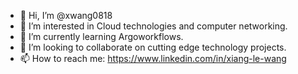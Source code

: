 - 👋 Hi, I’m @xwang0818
- 👀 I’m interested in Cloud technologies and computer networking.
- 🌱 I’m currently learning Argoworkflows.
- 💞️ I’m looking to collaborate on cutting edge technology projects.
- 📫 How to reach me: https://www.linkedin.com/in/xiang-le-wang

<!---
xwang0818/xwang0818 is a ✨ special ✨ repository because its `README.md` (this file) appears on your GitHub profile.
You can click the Preview link to take a look at your changes.
--->
